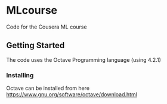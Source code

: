 # MLcourse
Code for the Cousera ML course

## Getting Started

The code uses the Octave Programming language (using 4.2.1)

### Installing

Octave can be installed from here https://www.gnu.org/software/octave/download.html
